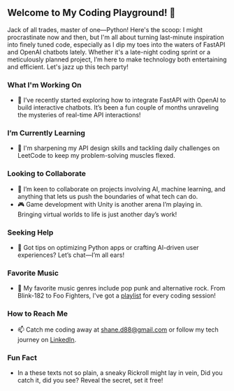 ## Welcome to My Coding Playground! 👋

Jack of all trades, master of one—Python! Here's the scoop: I might procrastinate now and then, but I'm all about turning last-minute inspiration into finely tuned code, especially as I dip my toes into the waters of FastAPI and OpenAI chatbots lately. Whether it's a late-night coding sprint or a meticulously planned project, I’m here to make technology both entertaining and efficient. Let's jazz up this tech party!

### What I'm Working On
- 🔭 I’ve recently started exploring how to integrate FastAPI with OpenAI to build interactive chatbots. It’s been a fun couple of months unraveling the mysteries of real-time API interactions!

### I’m Currently Learning
- 🌱 I'm sharpening my API design skills and tackling daily challenges on LeetCode to keep my problem-solving muscles flexed.

### Looking to Collaborate
- 👯 I’m keen to collaborate on projects involving AI, machine learning, and anything that lets us push the boundaries of what tech can do.
- 🎮 Game development with Unity is another arena I’m playing in. Bringing virtual worlds to life is just another day’s work!

### Seeking Help
- 🤔 Got tips on optimizing Python apps or crafting AI-driven user experiences? Let’s chat—I’m all ears!
  
### Favorite Music
- 🎵 My favorite music genres include pop punk and alternative rock. From Blink-182 to Foo Fighters, I've got a [playlist](https://www.youtube.com/watch?v=dQw4w9WgXcQ) for every coding session!

### How to Reach Me
- 📫 Catch me coding away at [shane.d88@gmail.com](mailto:shane.d88@gmail.com) or follow my tech journey on [LinkedIn](https://www.linkedin.com/in/shaned88/).

### Fun Fact
- In a these texts not so plain, a sneaky Rickroll might lay in vein, Did you catch it, did you see? Reveal the secret, set it free!
